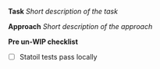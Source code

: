 **Task**
_Short description of the task_


**Approach**
_Short description of the approach_


**Pre un-WIP checklist**
- [ ] Statoil tests pass locally
